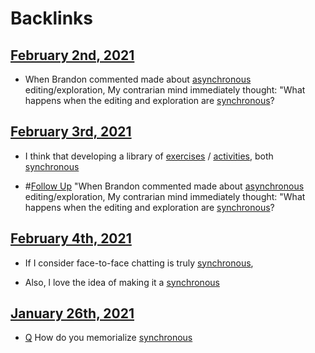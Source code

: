 
# Backlinks
## [February 2nd, 2021](<February 2nd, 2021.md>)
- When Brandon commented made about [asynchronous](<asynchronous.md>) editing/exploration, My contrarian mind immediately thought: "What happens when the editing and exploration are [synchronous](<synchronous.md>)?

## [February 3rd, 2021](<February 3rd, 2021.md>)
- I think that developing a library of [exercises](<exercises.md>) / [activities](<activities.md>), both [synchronous](<synchronous.md>)

- #[Follow Up](<Follow Up.md>) "When Brandon commented made about [asynchronous](<asynchronous.md>) editing/exploration, My contrarian mind immediately thought: "What happens when the editing and exploration are [synchronous](<synchronous.md>)?

## [February 4th, 2021](<February 4th, 2021.md>)
- If I consider face-to-face chatting is truly [synchronous](<synchronous.md>),

- Also, l love the idea of making it a [synchronous](<synchronous.md>)

## [January 26th, 2021](<January 26th, 2021.md>)
- [Q](<Q.md>) How do you memorialize [synchronous](<synchronous.md>)


